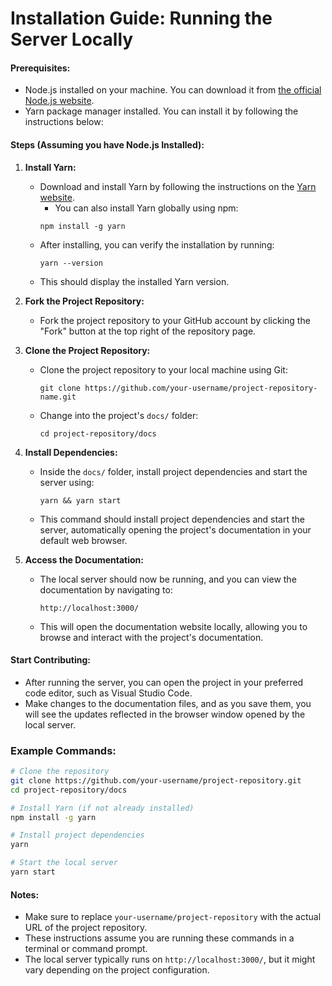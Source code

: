 

# Installation Guide: Running the Server Locally

#### Prerequisites:
- Node.js installed on your machine. You can download it from [the official Node.js website](https://nodejs.org/).
- Yarn package manager installed. You can install it by following the instructions below:

#### Steps (Assuming you have Node.js Installed):
1. **Install Yarn:**
   - Download and install Yarn by following the instructions on the [Yarn website](https://classic.yarnpkg.com/lang/en/docs/install/).
     - You can also install Yarn globally using npm:
     ```
     npm install -g yarn
     ```
   - After installing, you can verify the installation by running:
     ```
     yarn --version
     ```
   - This should display the installed Yarn version.

2. **Fork the Project Repository:**
   - Fork the project repository to your GitHub account by clicking the "Fork" button at the top right of the repository page.


3. **Clone the Project Repository:**
   - Clone the project repository to your local machine using Git:
     ```
     git clone https://github.com/your-username/project-repository-name.git
     ```
   - Change into the project's `docs/` folder:
     ```
     cd project-repository/docs
     ```

4. **Install Dependencies:**
   - Inside the `docs/` folder, install project dependencies and start the server using:
     ```
     yarn && yarn start
     ```
   - This command should install project dependencies and start the server, automatically opening the project's documentation in your default web browser.

5. **Access the Documentation:**
   - The local server should now be running, and you can view the documentation by navigating to:
     ```
     http://localhost:3000/
     ```
   - This will open the documentation website locally, allowing you to browse and interact with the project's documentation.


 #### Start Contributing:
- After running the server, you can open the project in your preferred code editor, such as Visual Studio Code.
- Make changes to the documentation files, and as you save them, you will see the updates reflected in the browser window opened by the local server.



### Example Commands:
```bash
# Clone the repository
git clone https://github.com/your-username/project-repository.git
cd project-repository/docs

# Install Yarn (if not already installed)
npm install -g yarn

# Install project dependencies
yarn

# Start the local server
yarn start
```

#### Notes:
- Make sure to replace `your-username/project-repository` with the actual URL of the project repository.
- These instructions assume you are running these commands in a terminal or command prompt.
- The local server typically runs on `http://localhost:3000/`, but it might vary depending on the project configuration.

